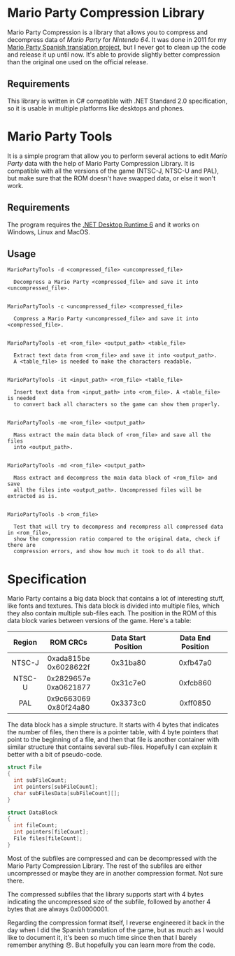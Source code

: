 # Mario Party Compression Library
Mario Party Compression is a library that allows you to compress and decompress data of *Mario Party* for *Nintendo 64*. It was done in 2011 for my [Mario Party Spanish translation project](http://www.romhacking.net/translations/1648/), but I never got to clean up the code and release it up until now. It's able to provide slightly better compression than the original one used on the official release.

## Requirements
This library is written in C# compatible with .NET Standard 2.0 specification, so it is usable in multiple platforms like desktops and phones.

# Mario Party Tools
It is a simple program that allow you to perform several actions to edit *Mario Party* data with the help of Mario Party Compression Library. It is compatible with all the versions of the game (NTSC-J, NTSC-U and PAL), but make sure that the ROM doesn't have swapped data, or else it won't work.

## Requirements
The program requires the [.NET Desktop Runtime 6](https://dotnet.microsoft.com/download/dotnet/6.0) and it works on Windows, Linux and MacOS.

## Usage
```
MarioPartyTools -d <compressed_file> <uncompressed_file>

  Decompress a Mario Party <compressed_file> and save it into <uncompressed_file>.


MarioPartyTools -c <uncompressed_file> <compressed_file>

  Compress a Mario Party <uncompressed_file> and save it into <compressed_file>.


MarioPartyTools -et <rom_file> <output_path> <table_file>

  Extract text data from <rom_file> and save it into <output_path>.
  A <table_file> is needed to make the characters readable.


MarioPartyTools -it <input_path> <rom_file> <table_file>

  Insert text data from <input_path> into <rom_file>. A <table_file> is needed
  to convert back all characters so the game can show them properly.


MarioPartyTools -me <rom_file> <output_path>

  Mass extract the main data block of <rom_file> and save all the files
  into <output_path>.


MarioPartyTools -md <rom_file> <output_path>

  Mass extract and decompress the main data block of <rom_file> and save
  all the files into <output_path>. Uncompressed files will be extracted as is.


MarioPartyTools -b <rom_file>

  Test that will try to decompress and recompress all compressed data in <rom_file>,
  show the compression ratio compared to the original data, check if there are
  compression errors, and show how much it took to do all that.
```

# Specification
Mario Party contains a big data block that contains a lot of interesting stuff, like fonts and textures. This data block is divided into multiple files, which they also contain multiple sub-files each. The position in the ROM of this data block varies between versions of the game. Here's a table:

| Region |         ROM CRCs         | Data Start Position | Data End Position |
|:------:|:------------------------:|:-------------------:|:-----------------:|
| NTSC-J | 0xada815be<br>0x6028622f |       0x31ba80      |      0xfb47a0     |
| NTSC-U | 0x2829657e<br>0xa0621877 |       0x31c7e0      |      0xfcb860     |
|   PAL  | 0x9c663069<br>0x80f24a80 |       0x3373c0      |      0xff0850     |

The data block has a simple structure. It starts with 4 bytes that indicates the number of files, then there is a pointer table, with 4 byte pointers that point to the beginning of a file, and then that file is another container with similar structure that contains several sub-files. Hopefully I can explain it better with a bit of pseudo-code.

```c++
struct File
{
  int subFileCount;
  int pointers[subFileCount];
  char subFilesData[subFileCount][];
}

struct DataBlock
{
  int fileCount;
  int pointers[fileCount];
  File files[fileCount];
}
```

Most of the subfiles are compressed and can be decompressed with the Mario Party Compression Library. The rest of the subfiles are either uncompressed or maybe they are in another compression format. Not sure there.

The compressed subfiles that the library supports start with 4 bytes indicating the uncompressed size of the subfile, followed by another 4 bytes that are always 0x00000001.

Regarding the compression format itself, I reverse engineered it back in the day when I did the Spanish translation of the game, but as much as I would like to document it, it's been so much time since then that I barely remember anything :disappointed:. But hopefully you can learn more from the code.